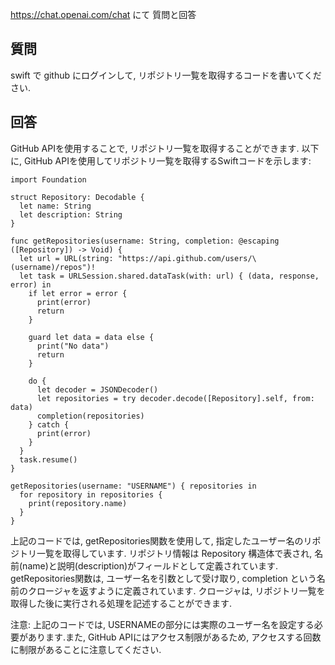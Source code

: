 https://chat.openai.com/chat にて 質問と回答

## 質問
swift で github にログインして, リポジトリ一覧を取得するコードを書いてください.

## 回答

GitHub APIを使用することで, リポジトリ一覧を取得することができます. 以下に, GitHub APIを使用してリポジトリ一覧を取得するSwiftコードを示します:

```
import Foundation

struct Repository: Decodable {
  let name: String
  let description: String
}

func getRepositories(username: String, completion: @escaping ([Repository]) -> Void) {
  let url = URL(string: "https://api.github.com/users/\(username)/repos")!
  let task = URLSession.shared.dataTask(with: url) { (data, response, error) in
    if let error = error {
      print(error)
      return
    }

    guard let data = data else {
      print("No data")
      return
    }

    do {
      let decoder = JSONDecoder()
      let repositories = try decoder.decode([Repository].self, from: data)
      completion(repositories)
    } catch {
      print(error)
    }
  }
  task.resume()
}

getRepositories(username: "USERNAME") { repositories in
  for repository in repositories {
    print(repository.name)
  }
}
```

上記のコードでは, getRepositories関数を使用して, 指定したユーザー名のリポジトリ一覧を取得しています. リポジトリ情報は Repository 構造体で表され, 名前(name)と説明(description)がフィールドとして定義されています. getRepositories関数は, ユーザー名を引数として受け取り, completion という名前のクロージャを返すように定義されています. クロージャは, リポジトリ一覧を取得した後に実行される処理を記述することができます.

注意: 上記のコードでは, USERNAMEの部分には実際のユーザー名を設定する必要があります.また, GitHub APIにはアクセス制限があるため, アクセスする回数に制限があることに注意してください.
